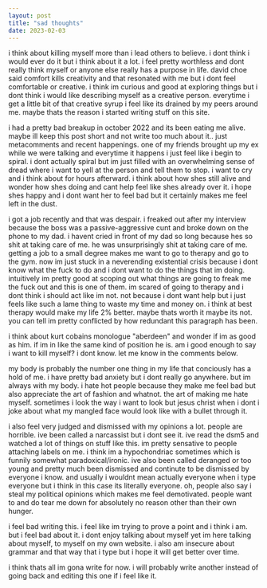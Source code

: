 ```yaml
---
layout: post
title: "sad thoughts"
date: 2023-02-03
---
```

i think about killing myself more than i lead others to believe. i dont think i would ever do it but i think about it a lot. i feel pretty worthless and dont really think myself or anyone else really has a purpose in life. david choe said comfort kills creativity and that resonated with me but i dont feel comfortable or creative. i think im curious and good at exploring things but i dont think i would like describing myself as a creative person. everytime i get a little bit of that creative syrup i feel like its drained by my peers around me. maybe thats the reason i started writing stuff on this site. 

i had a pretty bad breakup in october 2022 and its been eating me alive. maybe ill keep this post short and not write too much about it.. just metacomments and recent happenings. one of my friends brought up my ex while we were talking and everytime it happens i just feel like i begin to spiral. i dont actually spiral but im just filled with an overwhelming sense of dread where i want to yell at the person and tell them to stop. i want to cry and i think about for hours afterward. i think about how shes still alive and wonder how shes doing and cant help feel like shes already over it. i hope shes happy and i dont want her to feel bad but it certainly makes me feel left in the dust.

i got a job recently and that was despair. i freaked out after my interview because the boss was a passive-aggressive cunt and broke down on the phone to my dad. i havent cried in front of my dad so long because hes so shit at taking care of me. he was unsurprisingly shit at taking care of me. getting a job to a small degree makes me want to go to therapy and go to the gym. now im just stuck in a neverending existential crisis because i dont know what the fuck to do and i dont want to do the things that im doing. intuitively im pretty good at scoping out what things are going to freak me the fuck out and this is one of them. im scared of going to therapy and i dont think i should act like im not. not because i dont want help but i just feels like such a lame thing to waste my time and money on. i think at best therapy would make my life 2% better. maybe thats worth it maybe its not. you can tell im pretty conflicted by how redundant this paragraph has been.

i think about kurt cobains monologue "aberdeen" and wonder if im as good as him. if im in like the same kind of position he is. am i good enough to say i want to kill myself? i dont know. let me know in the comments below.

my body is probably the number one thing in my life that conciously has a hold of me. i have pretty bad anxiety but i dont really go anywhere. but im always with my body. i hate hot people because they make me feel bad but also appreciate the art of fashion and whatnot. the art of making me hate myself. sometimes i look the way i want to look but jesus christ when i dont i joke about what my mangled face would look like with a bullet through it.

i also feel very judged and dismissed with my opinions a lot. people are horrible. ive been called a narcassist but i dont see it. ive read the dsm5 and watched a lot of things on stuff like this. im pretty sensative to people attaching labels on me. i think im a hypochondriac sometimes which is funnily somewhat paradoxical/ironic. ive also been called deranged or too young and pretty much been dismissed and continute to be dismissed by everyone i know. and usually i wouldnt mean actually everyone when i type everyone but i think in this case its literally everyone. oh, people also say i steal my political opinions which makes me feel demotivated. people want to and do tear me down for absolutely no reason other than their own hunger.

i feel bad writing this. i feel like im trying to prove a point and i think i am. but i feel bad about it. i dont enjoy talking about myself yet im here talking about myself, to myself on my own website. i also am insecure about grammar and that way that i type but i hope it will get better over time.

i think thats all im gona write for now. i will probably write another instead of going back and editing this one if i feel like it.

